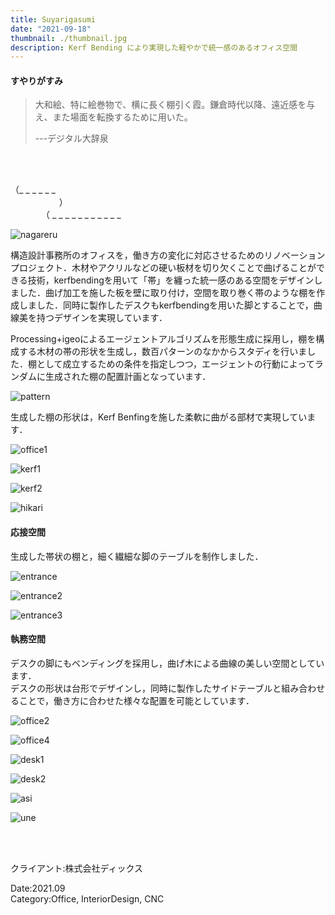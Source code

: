 ```yaml
---
title: Suyarigasumi
date: "2021-09-18"
thumbnail: ./thumbnail.jpg
description: Kerf Bending により実現した軽やかで統一感のあるオフィス空間
---
```

#### すやりがすみ

> 大和絵、特に絵巻物で、横に長く棚引く霞。鎌倉時代以降、遠近感を与え、また場面を転換するために用いた。
>
> ---デジタル大辞泉

<br><br>

（_ _ _ _ _ _ <Br>
　　　 　　 ）　<Br>
　　　　（ _ _ _ _ _ _ _ _ _ _ _ <Br>

![nagareru](./office2.png)

構造設計事務所のオフィスを，働き方の変化に対応させるためのリノベーションプロジェクト．木材やアクリルなどの硬い板材を切り欠くことで曲げることができる技術，kerfbendingを用いて「帯」を纏った統一感のある空間をデザインしました．曲げ加工を施した板を壁に取り付け，空間を取り巻く帯のような棚を作成しました．同時に製作したデスクもkerfbendingを用いた脚とすることで，曲線美を持つデザインを実現しています．



Processing+igeoによるエージェントアルゴリズムを形態生成に採用し，棚を構成する木材の帯の形状を生成し，数百パターンのなかからスタディを行いました．棚として成立するための条件を指定しつつ，エージェントの行動によってランダムに生成された棚の配置計画となっています．

![pattern](./algolism.png)

生成した棚の形状は，Kerf Benfingを施した柔軟に曲がる部材で実現しています．

![office1](./office1.png)

![kerf1](./kerf1.png)

![kerf2](./kerf2.png)

![hikari](./hikari.png)

#### 応接空間

生成した帯状の棚と，細く繊細な脚のテーブルを制作しました．

![entrance](./entrance1.png)

![entrance2](./entrance2.png)

![entrance3](./entramce3.png)

#### 執務空間

デスクの脚にもベンディングを採用し，曲げ木による曲線の美しい空間としています．<br>
デスクの形状は台形でデザインし，同時に製作したサイドテーブルと組み合わせることで，働き方に合わせた様々な配置を可能としています．

![office2](./office2.png)

![office4](./office4.png)

![desk1](./desk.png)

![desk2](./desk2.png)

![asi](./des.png)

![une](./une1.png)

<br>
<br>

クライアント:株式会社ディックス


Date:2021.09<br>
Category:Office, InteriorDesign, CNC

